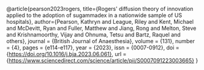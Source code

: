 @article{pearson2023rogers,
  title={Rogers' diffusion theory of innovation applied to the adoption of sugammadex in a nationwide sample of US hospitals},
  author={Pearson, Kathryn and League, Riley and Kent, Michael and McDevitt, Ryan and Fuller, Matthew and Jiang, Rong and Melton, Steve and Krishnamoorthy, Vijay and Ohnuma, Tetsu and Bartz, Raquel and others},
journal = {British Journal of Anaesthesia},
volume = {131},
number = {4},
pages = {e114-e117},
year = {2023},
issn = {0007-0912},
doi = {https://doi.org/10.1016/j.bja.2023.06.061},
url = {https://www.sciencedirect.com/science/article/pii/S0007091223003665}
}

